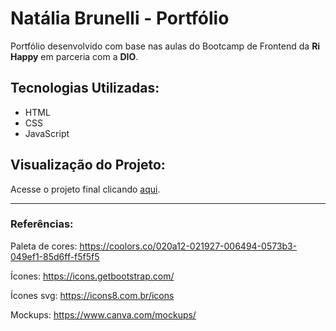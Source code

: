 # Natália Brunelli - Portfólio


Portfólio desenvolvido com base nas aulas do Bootcamp de Frontend da **Ri Happy** em parceria com a **DIO**.


## Tecnologias Utilizadas:

  - HTML
  - CSS
  - JavaScript


## Visualização do Projeto:

Acesse o projeto final clicando [aqui](https://nataliabrunelli.github.io/nataliabrunelli-portfolio/).


---

### Referências: 

Paleta de cores: https://coolors.co/020a12-021927-006494-0573b3-049ef1-85d6ff-f5f5f5

Ícones: https://icons.getbootstrap.com/

Ícones svg: https://icons8.com.br/icons

Mockups: https://www.canva.com/mockups/
